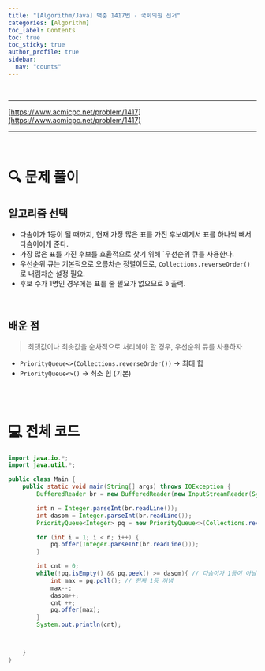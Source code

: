 ```yaml
---
title: "[Algorithm/Java] 백준 1417번 - 국회의원 선거"
categories: [Algorithm]
toc_label: Contents
toc: true
toc_sticky: true
author_profile: true
sidebar:
  nav: "counts"
---
```


<br>

---

[https://www.acmicpc.net/problem/1417](https://www.acmicpc.net/problem/1417)

---

<br>

# 🔍 문제 풀이

## 알고리즘 선택

- 다솜이가 1등이 될 때까지, 현재 가장 많은 표를 가진 후보에게서 표를 하나씩 빼서 다솜이에게 준다.
- 가장 많은 표를 가진 후보를 효율적으로 찾기 위해 `우선순위 큐를 사용한다.
- 우선순위 큐는 기본적으로 오름차순 정렬이므로, `Collections.reverseOrder()`로 내림차순 설정 필요.
- 후보 수가 1명인 경우에는 표를 줄 필요가 없으므로 `0` 출력.

<br>

## 배운 점

> 최댓값이나 최솟값을 순차적으로 처리해야 할 경우, 우선순위 큐를 사용하자

- `PriorityQueue<>(Collections.reverseOrder())` → 최대 힙
- `PriorityQueue<>()` → 최소 힙 (기본)

<br><br>

# 💻 전체 코드

```java
import java.io.*;
import java.util.*;

public class Main {
    public static void main(String[] args) throws IOException {
        BufferedReader br = new BufferedReader(new InputStreamReader(System.in));

        int n = Integer.parseInt(br.readLine());
        int dasom = Integer.parseInt(br.readLine());
        PriorityQueue<Integer> pq = new PriorityQueue<>(Collections.reverseOrder());

        for (int i = 1; i < n; i++) {
            pq.offer(Integer.parseInt(br.readLine()));
        }

        int cnt = 0;
        while(!pq.isEmpty() && pq.peek() >= dasom){ // 다솜이가 1등이 아닐 동안 반복
            int max = pq.poll(); // 현재 1등 꺼냄
            max--;
            dasom++;
            cnt ++;
            pq.offer(max);
        }
        System.out.println(cnt);



    }
}
```

<br>
